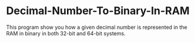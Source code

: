 # Decimal-Number-To-Binary-In-RAM
This program show you how a given decimal number is represented in the RAM in binary in both 32-bit and 64-bit systems.

